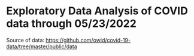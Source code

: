 # Exploratory Data Analysis of COVID data through 05/23/2022
Source of data: https://github.com/owid/covid-19-data/tree/master/public/data
